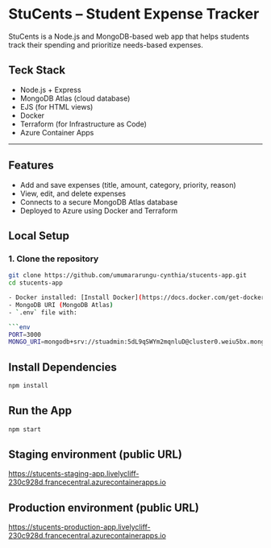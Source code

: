 # StuCents – Student Expense Tracker

StuCents is a Node.js and MongoDB-based web app that helps students track their spending and prioritize needs-based expenses.

## Teck Stack

- Node.js + Express
- MongoDB Atlas (cloud database)
- EJS (for HTML views)
- Docker
- Terraform (for Infrastructure as Code)
- Azure Container Apps

---

## Features

- Add and save expenses (title, amount, category, priority, reason)
- View, edit, and delete expenses
- Connects to a secure MongoDB Atlas database
- Deployed to Azure using Docker and Terraform

## Local Setup

### 1. Clone the repository

```bash
git clone https://github.com/umumararungu-cynthia/stucents-app.git
cd stucents-app

- Docker installed: [Install Docker](https://docs.docker.com/get-docker/)
- MongoDB URI (MongoDB Atlas)
- `.env` file with:

```env
PORT=3000
MONGO_URI=mongodb+srv://stuadmin:5dL9qSWYm2mqnluD@cluster0.weiu5bx.mongodb.net/?retryWrites=true&w=majority&appName=Cluster0
```

## Install Dependencies

``` bash
npm install
```

## Run the App
``` bash
npm start
```



## Staging environment (public URL)

https://stucents-staging-app.livelycliff-230c928d.francecentral.azurecontainerapps.io

## Production environment (public URL)

https://stucents-production-app.livelycliff-230c928d.francecentral.azurecontainerapps.io